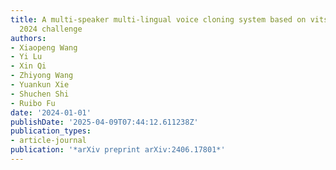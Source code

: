 ```yaml
---
title: A multi-speaker multi-lingual voice cloning system based on vits2 for limmits
  2024 challenge
authors:
- Xiaopeng Wang
- Yi Lu
- Xin Qi
- Zhiyong Wang
- Yuankun Xie
- Shuchen Shi
- Ruibo Fu
date: '2024-01-01'
publishDate: '2025-04-09T07:44:12.611238Z'
publication_types:
- article-journal
publication: '*arXiv preprint arXiv:2406.17801*'
---
```

